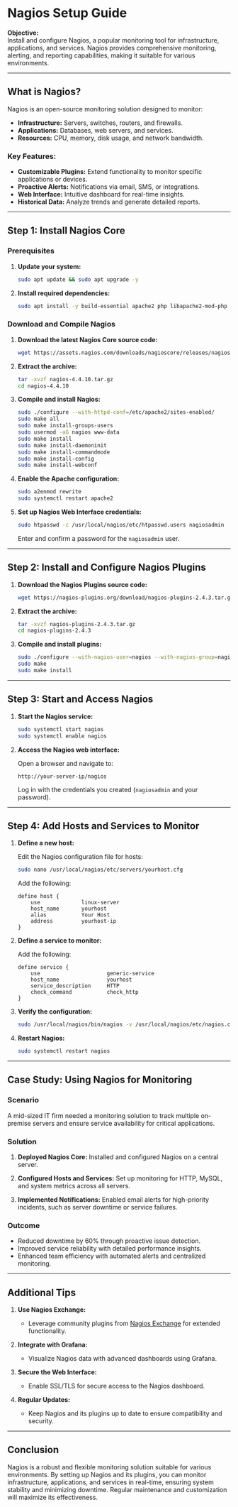 # Nagios Setup Guide

**Objective:**  
Install and configure Nagios, a popular monitoring tool for infrastructure, applications, and services. Nagios provides comprehensive monitoring, alerting, and reporting capabilities, making it suitable for various environments.

---

## What is Nagios?

Nagios is an open-source monitoring solution designed to monitor:

- **Infrastructure:** Servers, switches, routers, and firewalls.
- **Applications:** Databases, web servers, and services.
- **Resources:** CPU, memory, disk usage, and network bandwidth.

### Key Features:
- **Customizable Plugins:** Extend functionality to monitor specific applications or devices.
- **Proactive Alerts:** Notifications via email, SMS, or integrations.
- **Web Interface:** Intuitive dashboard for real-time insights.
- **Historical Data:** Analyze trends and generate detailed reports.

---

## Step 1: Install Nagios Core

### Prerequisites

1. **Update your system:**

   ```bash
   sudo apt update && sudo apt upgrade -y
   ```

2. **Install required dependencies:**

   ```bash
   sudo apt install -y build-essential apache2 php libapache2-mod-php php-gd libgd-dev libmcrypt-dev make unzip
   ```

### Download and Compile Nagios

1. **Download the latest Nagios Core source code:**

   ```bash
   wget https://assets.nagios.com/downloads/nagioscore/releases/nagios-4.4.10.tar.gz
   ```

2. **Extract the archive:**

   ```bash
   tar -xvzf nagios-4.4.10.tar.gz
   cd nagios-4.4.10
   ```

3. **Compile and install Nagios:**

   ```bash
   sudo ./configure --with-httpd-conf=/etc/apache2/sites-enabled/
   sudo make all
   sudo make install-groups-users
   sudo usermod -aG nagios www-data
   sudo make install
   sudo make install-daemoninit
   sudo make install-commandmode
   sudo make install-config
   sudo make install-webconf
   ```

4. **Enable the Apache configuration:**

   ```bash
   sudo a2enmod rewrite
   sudo systemctl restart apache2
   ```

5. **Set up Nagios Web Interface credentials:**

   ```bash
   sudo htpasswd -c /usr/local/nagios/etc/htpasswd.users nagiosadmin
   ```
   Enter and confirm a password for the `nagiosadmin` user.

---

## Step 2: Install and Configure Nagios Plugins

1. **Download the Nagios Plugins source code:**

   ```bash
   wget https://nagios-plugins.org/download/nagios-plugins-2.4.3.tar.gz
   ```

2. **Extract the archive:**

   ```bash
   tar -xvzf nagios-plugins-2.4.3.tar.gz
   cd nagios-plugins-2.4.3
   ```

3. **Compile and install plugins:**

   ```bash
   sudo ./configure --with-nagios-user=nagios --with-nagios-group=nagios
   sudo make
   sudo make install
   ```

---

## Step 3: Start and Access Nagios

1. **Start the Nagios service:**

   ```bash
   sudo systemctl start nagios
   sudo systemctl enable nagios
   ```

2. **Access the Nagios web interface:**

   Open a browser and navigate to:

   ```
   http://your-server-ip/nagios
   ```

   Log in with the credentials you created (`nagiosadmin` and your password).

---

## Step 4: Add Hosts and Services to Monitor

1. **Define a new host:**

   Edit the Nagios configuration file for hosts:

   ```bash
   sudo nano /usr/local/nagios/etc/servers/yourhost.cfg
   ```

   Add the following:

   ```plaintext
   define host {
       use             linux-server
       host_name       yourhost
       alias           Your Host
       address         yourhost-ip
   }
   ```

2. **Define a service to monitor:**

   Add the following:

   ```plaintext
   define service {
       use                     generic-service
       host_name               yourhost
       service_description     HTTP
       check_command           check_http
   }
   ```

3. **Verify the configuration:**

   ```bash
   sudo /usr/local/nagios/bin/nagios -v /usr/local/nagios/etc/nagios.cfg
   ```

4. **Restart Nagios:**

   ```bash
   sudo systemctl restart nagios
   ```

---

## Case Study: Using Nagios for Monitoring

### Scenario
A mid-sized IT firm needed a monitoring solution to track multiple on-premise servers and ensure service availability for critical applications.

### Solution
1. **Deployed Nagios Core:** Installed and configured Nagios on a central server.

2. **Configured Hosts and Services:** Set up monitoring for HTTP, MySQL, and system metrics across all servers.

3. **Implemented Notifications:** Enabled email alerts for high-priority incidents, such as server downtime or service failures.

### Outcome
- Reduced downtime by 60% through proactive issue detection.
- Improved service reliability with detailed performance insights.
- Enhanced team efficiency with automated alerts and centralized monitoring.

---

## Additional Tips

1. **Use Nagios Exchange:**
   - Leverage community plugins from [Nagios Exchange](https://exchange.nagios.org/) for extended functionality.

2. **Integrate with Grafana:**
   - Visualize Nagios data with advanced dashboards using Grafana.

3. **Secure the Web Interface:**
   - Enable SSL/TLS for secure access to the Nagios dashboard.

4. **Regular Updates:**
   - Keep Nagios and its plugins up to date to ensure compatibility and security.

---

## Conclusion

Nagios is a robust and flexible monitoring solution suitable for various environments. By setting up Nagios and its plugins, you can monitor infrastructure, applications, and services in real-time, ensuring system stability and minimizing downtime. Regular maintenance and customization will maximize its effectiveness.

